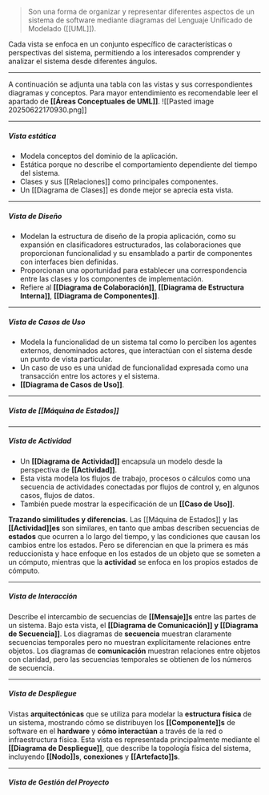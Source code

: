 > Son una forma de organizar y representar diferentes aspectos de un sistema de software mediante diagramas del Lenguaje Unificado de Modelado ([[UML]]).

Cada vista se enfoca en un conjunto específico de características o perspectivas del sistema, permitiendo a los interesados comprender y analizar el sistema desde diferentes ángulos.
****
A continuación se adjunta una tabla con las vistas y sus correspondientes diagramas y conceptos. Para mayor entendimiento es recomendable leer el apartado de **[[Áreas Conceptuales de UML]]**.
![[Pasted image 20250622170930.png]]
****
##### **Vista estática**
- Modela conceptos del dominio de la aplicación.
- Estática porque no describe el comportamiento dependiente del tiempo del sistema.
- Clases y sus [[Relaciones]] como principales componentes.
- Un [[Diagrama de Clases]] es donde mejor se aprecia esta vista.
****
##### **Vista de Diseño**
- Modelan la estructura de diseño de la propia aplicación, como su expansión en clasificadores estructurados, las colaboraciones que proporcionan funcionalidad y su ensamblado a partir de componentes con interfaces bien definidas.
- Proporcionan una oportunidad para establecer una correspondencia entre las clases y los componentes de implementación.
- Refiere al **[[Diagrama de Colaboración]]**, **[[Diagrama de Estructura Interna]]**, **[[Diagrama de Componentes]]**.
****
##### **Vista de Casos de Uso**
- Modela la funcionalidad de un sistema tal como lo perciben los agentes externos, denominados actores, que interactúan con el sistema desde un punto de vista particular.
- Un caso de uso es una unidad de funcionalidad expresada como una transacción entre los actores y el sistema.
- **[[Diagrama de Casos de Uso]]**.
****
##### **Vista de [[Máquina de Estados]]**
****
##### **Vista de Actividad**
- Un **[[Diagrama de Actividad]]** encapsula un modelo desde la perspectiva de **[[Actividad]]**. 
- Esta vista modela los flujos de trabajo, procesos o cálculos como una secuencia de actividades conectadas por flujos de control y, en algunos casos, flujos de datos. 
- También puede mostrar la especificación de un **[[Caso de Uso]]**.

**Trazando similitudes y diferencias.** Las [[Máquina de Estados]] y las **[[Actividad]]es** son similares, en tanto que ambas describen secuencias de **estados** que ocurren a lo largo del tiempo, y las condiciones que causan los cambios entre los estados. Pero se diferencian en que la primera es más reduccionista y hace enfoque en los estados de un objeto que se someten a un cómputo, mientras que la **actividad** se enfoca en los propios estados de cómputo.
****
##### **Vista de Interacción**
Describe el intercambio de secuencias de **[[Mensaje]]s** entre las partes de un sistema. 
Bajo esta vista, el **[[Diagrama de Comunicación]] y [[Diagrama de Secuencia]]**. Los diagramas de **secuencia** muestran claramente secuencias temporales pero no muestran explícitamente relaciones entre objetos. 
Los diagramas de **comunicación** muestran relaciones entre objetos con claridad, pero las secuencias temporales se obtienen de los números de secuencia.
****
##### **Vista de Despliegue**
Vistas **arquitectónicas** que se utiliza para modelar la **estructura física** de un sistema, mostrando cómo se distribuyen los **[[Componente]]s** de software en el **hardware** y **cómo interactúan** a través de la red o infraestructura física. 
Esta vista es representada principalmente mediante el **[[Diagrama de Despliegue]]**, que describe la topología física del sistema, incluyendo **[[Nodo]]s**, **conexiones** y **[[Artefacto]]s**.
****
##### **Vista de Gestión del Proyecto**



